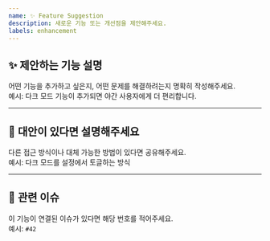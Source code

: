 ```yaml
---
name: ✨ Feature Suggestion
description: 새로운 기능 또는 개선점을 제안해주세요.
labels: enhancement
---
```


## ✨ 제안하는 기능 설명

어떤 기능을 추가하고 싶은지, 어떤 문제를 해결하려는지 명확히 작성해주세요.  
예시: 다크 모드 기능이 추가되면 야간 사용자에게 더 편리합니다.

---

## 🔁 대안이 있다면 설명해주세요

다른 접근 방식이나 대체 가능한 방법이 있다면 공유해주세요.  
예시: 다크 모드를 설정에서 토글하는 방식

---

## 🔗 관련 이슈

이 기능이 연결된 이슈가 있다면 해당 번호를 적어주세요.  
예시: `#42`